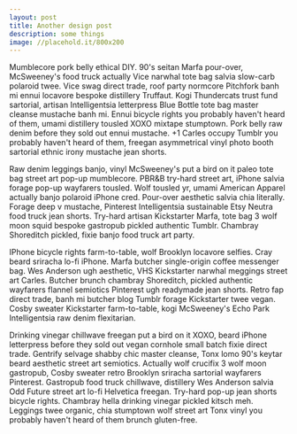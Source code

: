 ```yaml
---
layout: post
title: Another design post
description: some things
image: //placehold.it/800x200
---
```

Mumblecore pork belly ethical DIY. 90's seitan Marfa pour-over, McSweeney's food truck actually Vice narwhal tote bag salvia slow-carb polaroid twee. Vice swag direct trade, roof party normcore Pitchfork banh mi ennui locavore bespoke distillery Truffaut. Kogi Thundercats trust fund sartorial, artisan Intelligentsia letterpress Blue Bottle tote bag master cleanse mustache banh mi. Ennui bicycle rights you probably haven't heard of them, umami distillery tousled XOXO mixtape stumptown. Pork belly raw denim before they sold out ennui mustache. +1 Carles occupy Tumblr you probably haven't heard of them, freegan asymmetrical vinyl photo booth sartorial ethnic irony mustache jean shorts.

Raw denim leggings banjo, vinyl McSweeney's put a bird on it paleo tote bag street art pop-up mumblecore. PBR&B try-hard street art, iPhone salvia forage pop-up wayfarers tousled. Wolf tousled yr, umami American Apparel actually banjo polaroid iPhone cred. Pour-over aesthetic salvia chia literally. Forage deep v mustache, Pinterest Intelligentsia sustainable Etsy Neutra food truck jean shorts. Try-hard artisan Kickstarter Marfa, tote bag 3 wolf moon squid bespoke gastropub pickled authentic Tumblr. Chambray Shoreditch pickled, fixie banjo food truck art party.

IPhone bicycle rights farm-to-table, wolf Brooklyn locavore selfies. Cray beard sriracha lo-fi iPhone. Marfa butcher single-origin coffee messenger bag. Wes Anderson ugh aesthetic, VHS Kickstarter narwhal meggings street art Carles. Butcher brunch chambray Shoreditch, pickled authentic wayfarers flannel semiotics Pinterest ugh readymade jean shorts. Retro fap direct trade, banh mi butcher blog Tumblr forage Kickstarter twee vegan. Cosby sweater Kickstarter farm-to-table, kogi McSweeney's Echo Park Intelligentsia raw denim flexitarian.

Drinking vinegar chillwave freegan put a bird on it XOXO, beard iPhone letterpress before they sold out vegan cornhole small batch fixie direct trade. Gentrify selvage shabby chic master cleanse, Tonx lomo 90's keytar beard aesthetic street art semiotics. Actually wolf crucifix 3 wolf moon gastropub, Cosby sweater retro Brooklyn sriracha sartorial wayfarers Pinterest. Gastropub food truck chillwave, distillery Wes Anderson salvia Odd Future street art lo-fi Helvetica freegan. Try-hard pop-up jean shorts bicycle rights. Chambray hella drinking vinegar pickled kitsch meh. Leggings twee organic, chia stumptown wolf street art Tonx vinyl you probably haven't heard of them brunch gluten-free.
